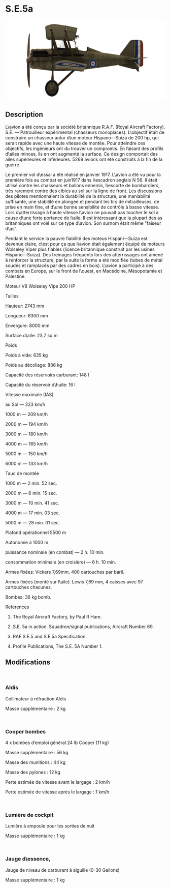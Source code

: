 # S.E.5a
  

  
![se5a](../images/se5a.png)
  

  
## Description
  

  
L\avion a été conçu par la société britannique R.A.F. (Royal Aircraft Factory). S.E. — Patrouilleur expérimental (chasseurs monoplaces). L\objectif était de construire un chasseur autur d\un moteur Hispano—Suiza de 200 hp, qui serait rapide avec une haute vitesse de montée. Pour atteindre ces objectifs, les ingénieurs ont du trouver un compromis. En faisant des profils d\ailes minces, ils en ont augmenté la surface. Ce design comportait des ailes supérieures et inférieures. 5269 avions ont été construits à la fin de la guerre.
  

  
Le premier vol d\essai a été réalisé en janvier 1917. L\avion a été vu pour la première fois au combat en juin1917 dans l\escadron anglais N 56. Il était utilisé contre les chasseurs et ballons ennemis, l\escorte de bombardiers, très rarement contre des cibles au sol sur la ligne de front. Les discussions des pilotes mentionnaient la durabilité de la structure, une maniabilité suffisante, une stabilité en plongée et pendant les tirs de mitrailleuses, de prise en main fine, et d\une bonne sensibilité de contrôle à basse vitesse. Lors d\atterrissage à haute vitesse l\avion ne pouvait pas toucher le sol à cause d\une forte portance de l\aile. Il est intéressant que la plupart des as britanniques ont volé sur ce type d\avion. Son surnom était même "faiseur d\as".
  

  
Pendant le service la pauvre fiabilité des moteus Hispani—Suiza est devenue claire, c\est pour ça que l\avion était également équipé de moteurs Wolseley Viper plus fiables (licence britannique construit par les usines Hispano—Suiza). Des freinages fréquents lors des atterrissages ont amené à renforcer la structure, par la suite la forme a été modifiée (tubes de métal soudés et ramplacés par des cadres en bois). L\avion a participé à des combats en Europe, sur le front de l\ouest, en Macédoine, Mésopotamie et Palestine.
  

  

  
Moteur V8 Wolseley Vipe 200 HP
  

  
Tailles
  
Hauteur: 2743 mm
  
Longueur: 6300 mm
  
Envergure: 8000 mm
  
Surface d\aile: 23,7 sq.m
  

  
Poids
  
Poids à vide: 635 kg
  
Poids au décollage: 886 kg
  
Capacité des réservoirs carburant: 148 l
  
Capacité du réservoir d\huile: 16 l
  

  
Vitesse maximale (IAS)
  
au Sol — 223 km/h
  
1000 m — 209 km/h
  
2000 m — 194 km/h
  
3000 m — 180 km/h
  
4000 m — 165 km/h
  
5000 m — 150 km/h
  
6000 m — 133 km/h
  

  
Tauc de montée
  
1000 m —  2 min. 52 sec.
  
2000 m —  6 min. 15 sec.
  
3000 m — 10 min. 41 sec.
  
4000 m — 17 min. 03 sec.
  
5000 m — 28 min. 01 sec.
  

  
Plafond opérationnel 5500 m
  

  
Autonomie à 1000 m
  
puissance nominale (en combat) — 2 h. 10 min.
  
consommation minimale (en croisière) — 6 h. 10 min.
  

  
Armes fixées: Vickers 7,69mm, 400 cartouches par baril.
  
Armes fixées (monté sur l\aile): Lewis 7,69 mm, 4 caisses avec 97 cartouches chacunes.
  
Bombes:  36 kg bomb.
  

  
References
  
1) The Royal Aircraft Factory, by Paul R Hare.
  
2) S.E. 5a in action. Squadron/signal publications, Aircraft Number 69.
  
3) RAF S.E.5 and S.E.5a Specification.
  
4) Profile Publications, The S.E. 5A Number 1.
  

  
## Modifications
  
﻿
  
  
### Aldis
  

  
Collimateur à réfraction Aldis
  
Masse supplémentaire : 2 kg
  
﻿
  
  
### Cooper bombes
  

  
4 x bombes d’emploi général 24 lb Cooper (11 kg)
  
Masse supplémentaire : 56 kg
  
Masse des munitions : 44 kg
  
Masse des pylones : 12 kg
  
Perte estimée de vitesse avant le largage : 2 km/h
  
Perte estimée de vitesse après le largage : 1 km/h
  
﻿
  
  
### Lumière de cockpit
  

  
Lumière à ampoule pour les sorties de nuit
  
Masse supplémentaire : 1 kg
  
﻿
  
  
### Jauge d\essence,
  

  
Jauge de niveau de carburant à aiguille (0-30 Gallons)
  
Masse supplémentaire : 1 kg
  
